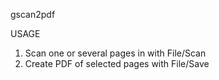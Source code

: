 gscan2pdf

USAGE
1. Scan one or several pages in with File/Scan
2. Create PDF of selected pages with File/Save